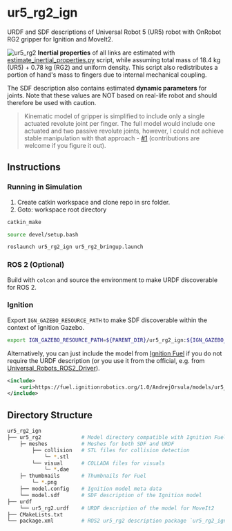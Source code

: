 # ur5_rg2_ign

URDF and SDF descriptions of Universal Robot 5 (UR5) robot with OnRobot RG2 gripper for Ignition and MoveIt2.

![ur5_rg2](ur5_rg2/thumbnails/2.png)
**Inertial properties** of all links are estimated with [estimate_inertial_properties.py](scripts/estimate_inertial_properties.py) script, while assuming total mass of 18.4 kg (UR5) + 0.78 kg (RG2) and uniform density. This script also redistributes a portion of hand's mass to fingers due to internal mechanical coupling.

The SDF description also contains estimated **dynamic parameters** for joints. Note that these values are NOT based on real-life robot and should therefore be used with caution.

> Kinematic model of gripper is simplified to include only a single actuated revolute joint per finger. The full model would include one actuated and two passive revolute joints, however, I could not achieve stable manipulation with that approach - [#1](https://github.com/AndrejOrsula/ur5_rg2_ign/issues/1) (contributions are welcome if you figure it out).

## Instructions

### Running in Simulation

1. Create catkin workspace and clone repo in src folder.
2. Goto: workspace root directory

```bash
catkin_make
```

```bash
source devel/setup.bash
```

```bash
roslaunch ur5_rg2_ign ur5_rg2_bringup.launch
```

### ROS 2 (Optional)

Build with `colcon` and source the environment to make URDF discoverable for ROS 2.

### Ignition

Export `IGN_GAZEBO_RESOURCE_PATH` to make SDF discoverable within the context of Ignition Gazebo.

```bash
export IGN_GAZEBO_RESOURCE_PATH=${PARENT_DIR}/ur5_rg2_ign:${IGN_GAZEBO_RESOURCE_PATH}
```

Alternatively, you can just include the model from [Ignition Fuel](https://app.ignitionrobotics.org/AndrejOrsula/fuel/models/ur5_rg2) if you do not require the URDF description (or you use it from the official, e.g. from [Universal_Robots_ROS2_Driver](https://github.com/UniversalRobots/Universal_Robots_ROS2_Driver)).

```xml
<include>
    <uri>https://fuel.ignitionrobotics.org/1.0/AndrejOrsula/models/ur5_rg2</uri>
</include>
```

## Directory Structure

```bash
ur5_rg2_ign
├── ur5_rg2             # Model directory compatible with Ignition Fuel
    ├─ meshes           # Meshes for both SDF and URDF
        ├── collision   # STL files for collision detection
            └─ *.stl
        └── visual      # COLLADA files for visuals
            └─ *.dae
    ├─ thumbnails       # Thumbnails for Fuel
        └─ *.png
    ├── model.config    # Ignition model meta data
    └── model.sdf       # SDF description of the Ignition model
├── urdf
    └── ur5_rg2.urdf    # URDF description of the model for MoveIt2
├── CMakeLists.txt
└── package.xml         # ROS2 ur5_rg2 description package `ur5_rg2_ign`
```
